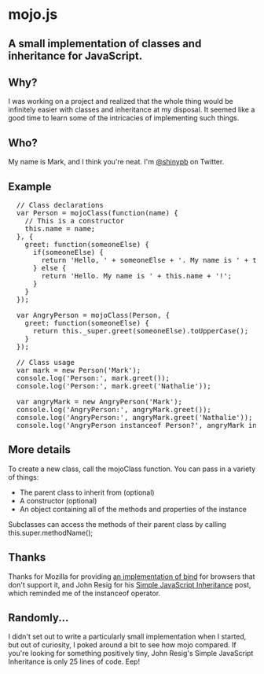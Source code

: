 mojo.js
==
A small implementation of classes and inheritance for JavaScript.
--

Why?
--
I was working on a project and realized that the whole thing would be infinitely easier with classes and inheritance at my disposal. It seemed like a good time to learn some of the intricacies of implementing such things.

Who?
--
My name is Mark, and I think you're neat. I'm [@shinypb](http://twitter.com/shinypb) on Twitter.

Example
--
<pre>
  // Class declarations
  var Person = mojoClass(function(name) {
    // This is a constructor
    this.name = name;
  }, {
    greet: function(someoneElse) {
      if(someoneElse) {
        return 'Hello, ' + someoneElse + '. My name is ' + this.name + '!';
      } else {
        return 'Hello. My name is ' + this.name + '!';
      }
    }
  });

  var AngryPerson = mojoClass(Person, {
    greet: function(someoneElse) {
      return this._super.greet(someoneElse).toUpperCase();
    }
  });

  // Class usage
  var mark = new Person('Mark');
  console.log('Person:', mark.greet());
  console.log('Person:', mark.greet('Nathalie'));

  var angryMark = new AngryPerson('Mark');
  console.log('AngryPerson:', angryMark.greet());
  console.log('AngryPerson:', angryMark.greet('Nathalie'));
  console.log('AngryPerson instanceof Person?', angryMark instanceof Person);
</pre>

More details
--
To create a new class, call the mojoClass function. You can pass in a variety of things:

* The parent class to inherit from (optional)
* A constructor (optional)
* An object containing all of the methods and properties of the instance

Subclasses can access the methods of their parent class by calling this.super.methodName();

Thanks
--
Thanks for Mozilla for providing [an implementation of bind](https://developer.mozilla.org/en/JavaScript/Reference/Global_Objects/Function/bind) for browsers that don't support it, and John Resig for his [Simple JavaScript Inheritance](http://ejohn.org/blog/simple-javascript-inheritance/) post, which reminded me of the instanceof operator.

Randomly...
--
I didn't set out to write a particularly small implementation when I started, but out of curiosity, I poked around a bit to see how mojo compared. If you're looking for something positively tiny, John Resig's Simple JavaScript Inheritance is only 25 lines of code. Eep!